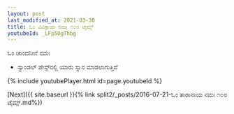 ```yaml
---
layout: post
last_modified_at: 2021-03-30
title: ಓಂ ವಿವಿಕ್ತಾಯ ನಮಃ ೧೦೮ ಟೈಮ್ಸ್
youtubeId: _LFp50gThbg
---
```

 
 
 ಓಂ ಚಾಂದನೀನೆ ನಮಃ  
 
 -  ಸ್ಯಾಂಡಲ್ ಪೇಸ್ಟ್‌ನಲ್ಲಿ ಯಾರು ಸ್ನಾನ ಮಾಡಲಾಗುತ್ತಿದೆ 
 
  
 
  
 
 
 
 
 
 


{% include youtubePlayer.html id=page.youtubeId %}
 
[Next]({{ site.baseurl }}{% link  split2/_posts/2016-07-21-ಓಂ ತಾರಾನಾಯ ನಮಃ ೧೦೮ ಟೈಮ್ಸ್.md%})
 
